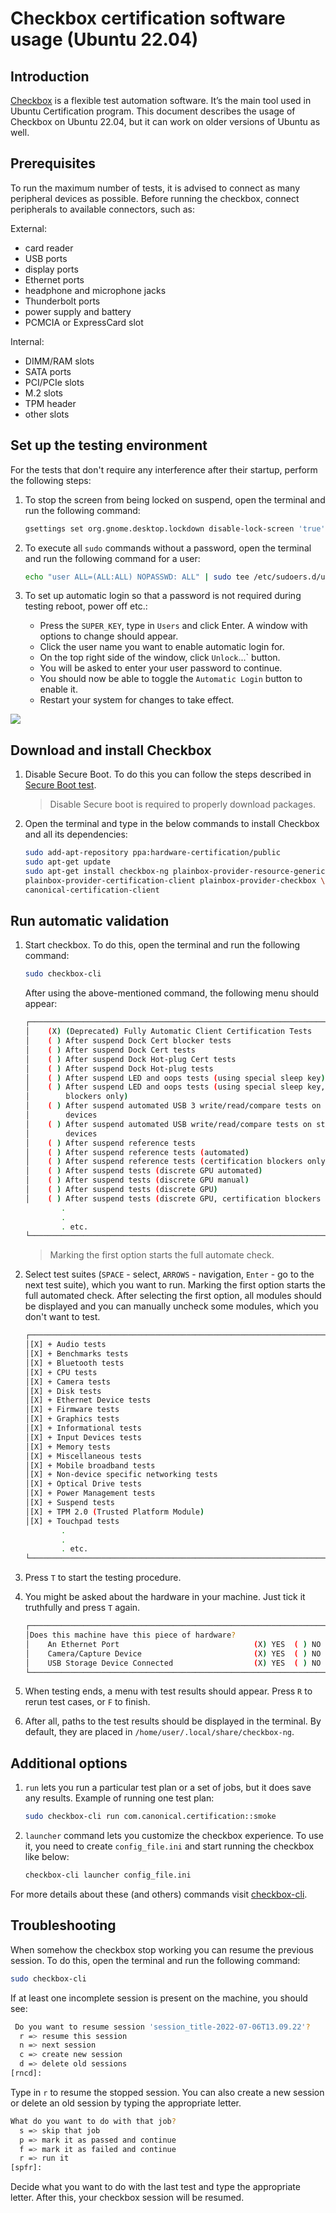 # Checkbox certification software usage (Ubuntu 22.04)

## Introduction

[Checkbox](https://checkbox.readthedocs.io/en/latest/) is a flexible test
automation software. It’s the main tool used in Ubuntu Certification program.
This document describes the usage of Checkbox on Ubuntu 22.04, but it can work
on older versions of Ubuntu as well.

## Prerequisites

To run the maximum number of tests, it is advised to connect as many peripheral
devices as possible. Before running the checkbox, connect peripherals to
available connectors, such as:

External:

* card reader
* USB ports
* display ports
* Ethernet ports
* headphone and microphone jacks
* Thunderbolt ports
* power supply and battery
* PCMCIA or ExpressCard slot

Internal:

* DIMM/RAM slots
* SATA ports
* PCI/PCIe slots
* M.2 slots
* TPM header
* other slots

## Set up the testing environment

For the tests that don't require any interference after their startup,
perform the following steps:

1. To stop the screen from being locked on suspend, open the terminal and
    run the following command:

    ```bash
    gsettings set org.gnome.desktop.lockdown disable-lock-screen 'true'
    ```

1. To execute all `sudo` commands without a password, open the terminal and
    run the following command for a user:

    ```bash
    echo "user ALL=(ALL:ALL) NOPASSWD: ALL" | sudo tee /etc/sudoers.d/user
    ```

1. To set up automatic login so that a password is not required during testing
reboot, power off etc.:

    * Press the `SUPER_KEY`, type in `Users` and click Enter. A window with
        options to change should appear.
    * Click the user name you want to enable automatic login for.
    * On the top right side of the window, click `Unlock`...` button.
    * You will be asked to enter your user password to continue.
    * You should now be able to toggle the `Automatic Login` button to enable it.
    * Restart your system for changes to take effect.

![](../images/checkbox_aut_login.png)

## Download and install Checkbox

1. Disable Secure Boot. To do this you can follow the steps described in
   [Secure Boot test](https://docs.dasharo.com/unified-test-documentation/dasharo-security/206-secure-boot/).

    > Disable Secure boot is required to properly download packages.

1. Open the terminal and type in the below commands to install Checkbox and all
    its dependencies:

    ```bash
    sudo add-apt-repository ppa:hardware-certification/public
    sudo apt-get update
    sudo apt-get install checkbox-ng plainbox-provider-resource-generic \
    plainbox-provider-certification-client plainbox-provider-checkbox \
    canonical-certification-client
    ```

## Run automatic validation

1. Start checkbox. To do this, open the terminal and run the following command:

    ```bash
    sudo checkbox-cli
    ```

    After using the above-mentioned command, the following menu should appear:

    ```bash
    ┌──────────────────────────────────────────────────────────────────────────────┐
    │    (X) (Deprecated) Fully Automatic Client Certification Tests               │
    │    ( ) After suspend Dock Cert blocker tests                                 │
    │    ( ) After suspend Dock Cert tests                                         │
    │    ( ) After suspend Dock Hot-plug Cert tests                                │
    │    ( ) After suspend Dock Hot-plug tests                                     │
    │    ( ) After suspend LED and oops tests (using special sleep key)            │
    │    ( ) After suspend LED and oops tests (using special sleep key, cert.      │
    │        blockers only)                                                        │
    │    ( ) After suspend automated USB 3 write/read/compare tests on storage     │
    │        devices                                                               │
    │    ( ) After suspend automated USB write/read/compare tests on storage       │
    │        devices                                                               │
    │    ( ) After suspend reference tests                                         │
    │    ( ) After suspend reference tests (automated)                             │
    │    ( ) After suspend reference tests (certification blockers only)           │
    │    ( ) After suspend tests (discrete GPU automated)                          │
    │    ( ) After suspend tests (discrete GPU manual)                             │
    │    ( ) After suspend tests (discrete GPU)                                    │
    │    ( ) After suspend tests (discrete GPU, certification blockers only)       |
            .
            .
            . etc.
    └──────────────────────────────────────────────────────────────────────────────┘
    ```

    > Marking the first option starts the full automate check.

1. Select test suites (`SPACE` - select, `ARROWS` - navigation, `Enter` -
go to the next test suite), which you want to run. Marking the first option
starts the full automated check. After selecting the first option, all modules
should be displayed and you can manually uncheck some modules, which you don't
want to test.

    ```bash
    ┌──────────────────────────────────────────────────────────────────────────────┐
    │[X] + Audio tests                                                             │
    │[X] + Benchmarks tests                                                        │
    │[X] + Bluetooth tests                                                         │
    │[X] + CPU tests                                                               │
    │[X] + Camera tests                                                            │
    │[X] + Disk tests                                                              │
    │[X] + Ethernet Device tests                                                   │
    │[X] + Firmware tests                                                          │
    │[X] + Graphics tests                                                          │
    │[X] + Informational tests                                                     │
    │[X] + Input Devices tests                                                     │
    │[X] + Memory tests                                                            │
    │[X] + Miscellaneous tests                                                     │
    │[X] + Mobile broadband tests                                                  │
    │[X] + Non-device specific networking tests                                    │
    │[X] + Optical Drive tests                                                     │
    │[X] + Power Management tests                                                  │
    │[X] + Suspend tests                                                           │
    │[X] + TPM 2.0 (Trusted Platform Module)                                       │
    │[X] + Touchpad tests                                                          │
            .
            .
            . etc.
    └──────────────────────────────────────────────────────────────────────────────┘
    ```

1. Press `T` to start the testing procedure.
1. You might be asked about the hardware in your machine. Just tick it
    truthfully and press `T` again.

    ```bash
    ┌──────────────────────────────────────────────────────────────────────────────┐
    │Does this machine have this piece of hardware?                                │
    │    An Ethernet Port                              (X) YES  ( ) NO             │
    │    Camera/Capture Device                         (X) YES  ( ) NO             │
    │    USB Storage Device Connected                  (X) YES  ( ) NO             │
    └──────────────────────────────────────────────────────────────────────────────┘
    ```

1. When testing ends, a menu with test results should appear. Press `R` to rerun
test cases, or `F` to finish.

1. After all, paths to the test results should be displayed in the terminal.
By default, they are placed in `/home/user/.local/share/checkbox-ng`.

## Additional options

1. `run` lets you run a particular test plan or a set of jobs, but it does save
any results. Example of running one test plan:

    ```bash
    sudo checkbox-cli run com.canonical.certification::smoke
    ```

1. `launcher` command lets you customize the checkbox experience. To use it, you
   need to create `config_file.ini` and start running the checkbox like below:

    ```bash
    checkbox-cli launcher config_file.ini
    ```

For more details about these (and others) commands visit
[checkbox-cli](https://checkbox.readthedocs.io/en/latest/using.html#).

## Troubleshooting

When somehow the checkbox stop working you can resume the previous session.
To do this, open the terminal and run the following command:

```bash
sudo checkbox-cli
```

If at least one incomplete session is present on the machine, you should see:

```bash
 Do you want to resume session 'session_title-2022-07-06T13.09.22'?
  r => resume this session
  n => next session
  c => create new session
  d => delete old sessions
[rncd]:
```

Type in `r` to resume the stopped session. You can also create a new session or
delete an old session by typing the appropriate letter.

```bash
What do you want to do with that job?
  s => skip that job
  p => mark it as passed and continue
  f => mark it as failed and continue
  r => run it
[spfr]:
```

Decide what you want to do with the last test and type the appropriate letter.
After this, your checkbox session will be resumed.

